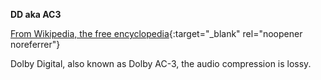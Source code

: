 **DD aka AC3**<br>

[From Wikipedia, the free encyclopedia](https://en.wikipedia.org/wiki/Dolby_Digital){:target="_blank" rel="noopener noreferrer"}

Dolby Digital, also known as Dolby AC-3, the audio compression is lossy.

